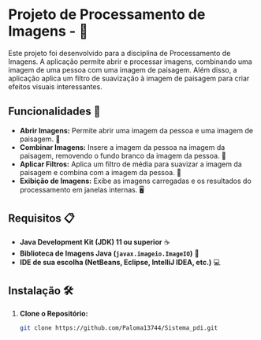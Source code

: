 # Projeto de Processamento de Imagens - 📸

Este projeto foi desenvolvido para a disciplina de Processamento de Imagens. A aplicação permite abrir e processar imagens, combinando uma imagem de uma pessoa com uma imagem de paisagem. Além disso, a aplicação aplica um filtro de suavização à imagem de paisagem para criar efeitos visuais interessantes.

## Funcionalidades 🚀

- **Abrir Imagens:** Permite abrir uma imagem da pessoa e uma imagem de paisagem. 📂
- **Combinar Imagens:** Insere a imagem da pessoa na imagem da paisagem, removendo o fundo branco da imagem da pessoa. 🔄
- **Aplicar Filtros:** Aplica um filtro de média para suavizar a imagem da paisagem e combina com a imagem da pessoa. 🌟
- **Exibição de Imagens:** Exibe as imagens carregadas e os resultados do processamento em janelas internas. 🖥️

## Requisitos 📋

- **Java Development Kit (JDK) 11 ou superior** ☕
- **Biblioteca de Imagens Java (`javax.imageio.ImageIO`)** 📖
- **IDE de sua escolha (NetBeans, Eclipse, IntelliJ IDEA, etc.)** 💻

## Instalação 🛠️

1. **Clone o Repositório:**

   ```bash
   git clone https://github.com/Paloma13744/Sistema_pdi.git
